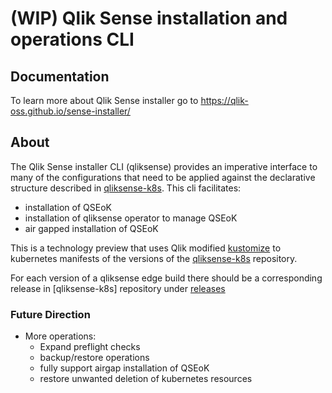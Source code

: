 # (WIP) Qlik Sense installation and operations CLI

## Documentation

To learn more about Qlik Sense installer go to https://qlik-oss.github.io/sense-installer/

## About

The Qlik Sense installer CLI (qliksense) provides an imperative interface to many of the configurations that need to be applied against the declarative structure described in [qliksense-k8s](https://github.com/qlik-oss/qliksense-k8s). This cli facilitates:

- installation of QSEoK
- installation of qliksense operator to manage QSEoK
- air gapped installation of QSEoK

This is a technology preview that uses Qlik modified [kustomize](https://github.com/qlik-oss/kustomize) to kubernetes manifests of the versions of the [qliksense-k8s](https://github.com/qlik-oss/qliksense-k8s) repository.

For each version of a qliksense edge build there should be a corresponding release in [qliksense-k8s] repository under [releases](https://github.com/qlik-oss/qliksense-k8s/releases)

### Future Direction

- More operations:
  - Expand preflight checks
  - backup/restore operations
  - fully support airgap installation of QSEoK
  - restore unwanted deletion of kubernetes resources

